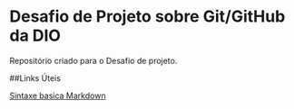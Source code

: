 # Desafio de Projeto sobre Git/GitHub da DIO 

Repositório criado para o Desafio de projeto.

##Links Úteis

[Sintaxe basica Markdown](https://docs.github.com/pt/github/writing-on-github/getting-started-with-writing-and-formatting-on-github/basic-writing-and-formatting-syntax)
